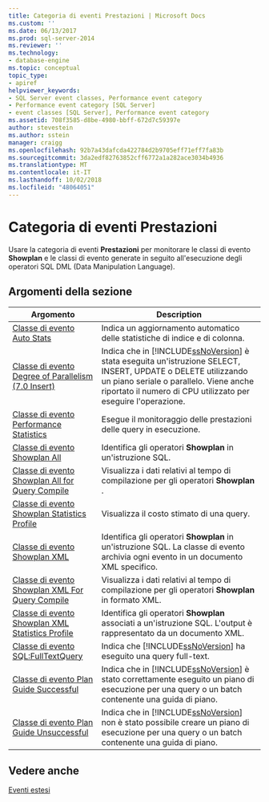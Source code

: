 ```yaml
---
title: Categoria di eventi Prestazioni | Microsoft Docs
ms.custom: ''
ms.date: 06/13/2017
ms.prod: sql-server-2014
ms.reviewer: ''
ms.technology:
- database-engine
ms.topic: conceptual
topic_type:
- apiref
helpviewer_keywords:
- SQL Server event classes, Performance event category
- Performance event category [SQL Server]
- event classes [SQL Server], Performance event category
ms.assetid: 708f3585-d8be-4980-bbff-672d7c59397e
author: stevestein
ms.author: sstein
manager: craigg
ms.openlocfilehash: 92b7a43dafcda422784d2b9705eff71eff7fa83b
ms.sourcegitcommit: 3da2edf82763852cff6772a1a282ace3034b4936
ms.translationtype: MT
ms.contentlocale: it-IT
ms.lasthandoff: 10/02/2018
ms.locfileid: "48064051"
---
```

# <a name="performance-event-category"></a>Categoria di eventi Prestazioni
  Usare la categoria di eventi **Prestazioni** per monitorare le classi di evento **Showplan** e le classi di evento generate in seguito all'esecuzione degli operatori SQL DML (Data Manipulation Language).  
  
## <a name="in-this-section"></a>Argomenti della sezione  
  
|Argomento|Description|  
|-----------|-----------------|  
|[Classe di evento Auto Stats](auto-stats-event-class.md)|Indica un aggiornamento automatico delle statistiche di indice e di colonna.|  
|[Classe di evento Degree of Parallelism &#40;7.0 Insert&#41;](degree-of-parallelism-7-0-insert-event-class.md)|Indica che in [!INCLUDE[ssNoVersion](../../includes/ssnoversion-md.md)] è stata eseguita un'istruzione SELECT, INSERT, UPDATE o DELETE utilizzando un piano seriale o parallelo. Viene anche riportato il numero di CPU utilizzato per eseguire l'operazione.|  
|[Classe di evento Performance Statistics](performance-statistics-event-class.md)|Esegue il monitoraggio delle prestazioni delle query in esecuzione.|  
|[Classe di evento Showplan All](showplan-all-event-class.md)|Identifica gli operatori **Showplan** in un'istruzione SQL.|  
|[Classe di evento Showplan All for Query Compile](showplan-all-for-query-compile-event-class.md)|Visualizza i dati relativi al tempo di compilazione per gli operatori **Showplan** .|  
|[Classe di evento Showplan Statistics Profile](showplan-statistics-profile-event-class.md)|Visualizza il costo stimato di una query.|  
|[Classe di evento Showplan XML](showplan-xml-event-class.md)|Identifica gli operatori **Showplan** in un'istruzione SQL. La classe di evento archivia ogni evento in un documento XML specifico.|  
|[Classe di evento Showplan XML For Query Compile](showplan-xml-for-query-compile-event-class.md)|Visualizza i dati relativi al tempo di compilazione per gli operatori **Showplan** in formato XML.|  
|[Classe di evento Showplan XML Statistics Profile](showplan-xml-statistics-profile-event-class.md)|Identifica gli operatori **Showplan** associati a un'istruzione SQL. L'output è rappresentato da un documento XML.|  
|[Classe di evento SQL:FullTextQuery](sql-fulltextquery-event-class.md)|Indica che [!INCLUDE[ssNoVersion](../../includes/ssnoversion-md.md)] ha eseguito una query full-text.|  
|[Classe di evento Plan Guide Successful](plan-guide-successful-event-class.md)|Indica che in [!INCLUDE[ssNoVersion](../../includes/ssnoversion-md.md)] è stato correttamente eseguito un piano di esecuzione per una query o un batch contenente una guida di piano.|  
|[Classe di evento Plan Guide Unsuccessful](plan-guide-unsuccessful-event-class.md)|Indica che in [!INCLUDE[ssNoVersion](../../includes/ssnoversion-md.md)] non è stato possibile creare un piano di esecuzione per una query o un batch contenente una guida di piano.|  
  
## <a name="see-also"></a>Vedere anche  
 [Eventi estesi](../extended-events/extended-events.md)  
  
  
